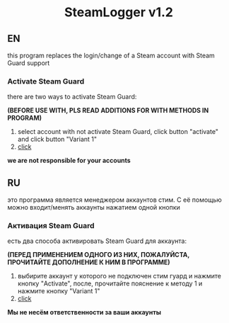 # <p align="center">SteamLogger v1.2</p>
## EN
this program replaces the login/change of a Steam account with Steam Guard support
### Activate Steam Guard
there are two ways to activate Steam Guard:

**(BEFORE USE WITH, PLS READ ADDITIONS FOR WITH METHODS IN PROGRAM)**

1) select account with not activate Steam Guard, click button "activate" and click button "Variant 1"
2) [click]()

**we are not responsible for your accounts**

## RU
это программа является менеджером аккаунтов стим. С её помощью можно входит/менять аккаунты нажатием одной кнопки
### Активация Steam Guard
есть два способа активировать Steam Guard для аккаунта:

**(ПЕРЕД ПРИМЕНЕНИЕМ ОДНОГО ИЗ НИХ, ПОЖАЛУЙСТА, ПРОЧИТАЙТЕ ДОПОЛНЕНИЕ К НИМ В ПРОГРАММЕ)**

1) выбирите аккаунт у которого не подключен стим гуард и нажмите кнопку "Activate", после, прочитайте пояснение к методу 1 и нажмите кнопку "Variant 1"
2) [click]()

**Мы не несём ответственности за ваши аккаунты**

